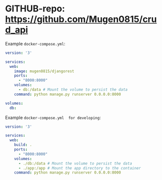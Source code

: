 # GITHUB-repo: https://github.com/Mugen0815/crud_api

Example `docker-compose.yml`:

```yaml
version: '3'

services:
  web:
    image: mugen0815/djangorest
    ports:
      - "8000:8000"
    volumes:
      - db:/data # Mount the volume to persist the data
    command: python manage.py runserver 0.0.0.0:8000

volumes:
  db:
```


Example `docker-compose.yml  for developing`:

```yaml
version: '3'

services:
  web:
    build: .
    ports:
      - "8000:8000"
    volumes:
      - ./db:/data # Mount the volume to persist the data
      - ./app:/app # Mount the app directory to the container
    command: python manage.py runserver 0.0.0.0:8000

```